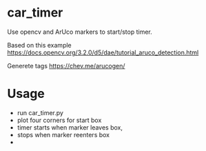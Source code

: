 # car_timer

Use opencv and ArUco markers to start/stop timer. 

Based on this example https://docs.opencv.org/3.2.0/d5/dae/tutorial_aruco_detection.html

Generete tags https://chev.me/arucogen/

# Usage

 * run car_timer.py
 * plot four corners for start box
 * timer starts when marker leaves box,
 * stops when marker reenters box
 * 
